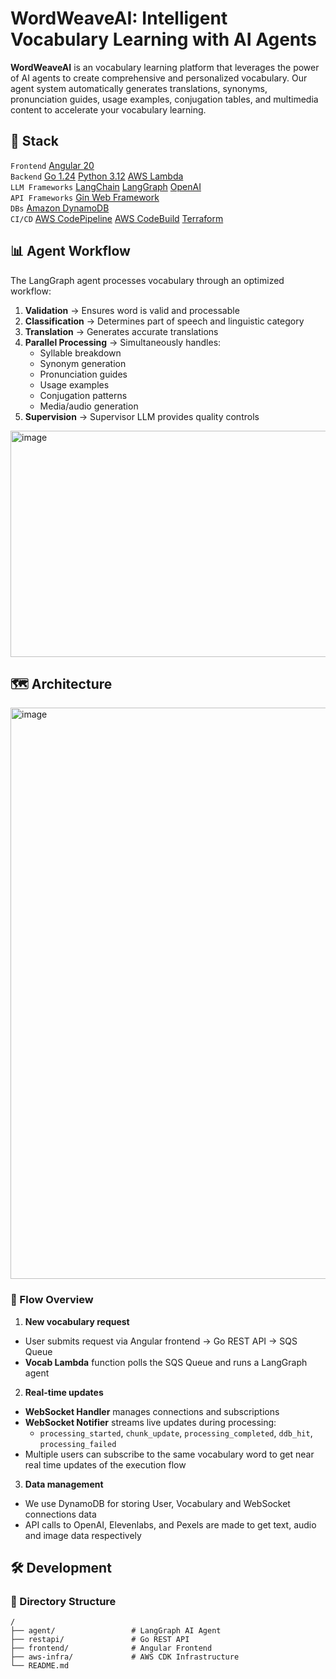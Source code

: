 # WordWeaveAI: Intelligent Vocabulary Learning with AI Agents

**WordWeaveAI** is an vocabulary learning platform that leverages the power of AI agents to create comprehensive and personalized vocabulary.
Our agent system automatically generates translations, synonyms, pronunciation guides, usage examples, conjugation tables,
and multimedia content to accelerate your vocabulary learning.

## 📖 Stack

`Frontend` [Angular 20](https://angular.dev/) \
`Backend` [Go 1.24](https://golang.org/) [Python 3.12](https://www.python.org/) [AWS Lambda](https://aws.amazon.com/lambda/) \
`LLM Frameworks` [LangChain](https://www.langchain.com/) [LangGraph](https://python.langchain.com/docs/langgraph/) [OpenAI](https://www.openai.com/) \
`API Frameworks` [Gin Web Framework](https://gin-gonic.com/) \
`DBs` [Amazon DynamoDB](https://aws.amazon.com/dynamodb/) \
`CI/CD` [AWS CodePipeline](https://aws.amazon.com/codepipeline/) [AWS CodeBuild](https://aws.amazon.com/codebuild/) [Terraform](https://developer.hashicorp.com/terraform)

## 📊 Agent Workflow

The LangGraph agent processes vocabulary through an optimized workflow:

1. **Validation** → Ensures word is valid and processable
2. **Classification** → Determines part of speech and linguistic category
3. **Translation** → Generates accurate translations
4. **Parallel Processing** → Simultaneously handles:
   - Syllable breakdown
   - Synonym generation
   - Pronunciation guides
   - Usage examples
   - Conjugation patterns
   - Media/audio generation
5. **Supervision** → Supervisor LLM provides quality controls

<img width="801" height="362" alt="image" src="https://github.com/user-attachments/assets/832aa86c-463b-494a-8306-bd8ede70bed4" />

## 🗺️ Architecture

<img width="914" alt="image" src="https://github.com/user-attachments/assets/ec4b3a76-7c36-4724-a31a-528b599152e6" />

### 🔄 Flow Overview

1. **New vocabulary request**

- User submits request via Angular frontend → Go REST API → SQS Queue
- **Vocab Lambda** function polls the SQS Queue and runs a LangGraph agent

2. **Real-time updates**

- **WebSocket Handler** manages connections and subscriptions
- **WebSocket Notifier** streams live updates during processing:
  - `processing_started`, `chunk_update`, `processing_completed`, `ddb_hit`, `processing_failed`
- Multiple users can subscribe to the same vocabulary word to get near real time updates of the execution flow

3. **Data management**

- We use DynamoDB for storing User, Vocabulary and WebSocket connections data
- API calls to OpenAI, Elevenlabs, and Pexels are made to get text, audio and image data respectively

## 🛠️ Development

### 📁 Directory Structure

```
/
├── agent/                 # LangGraph AI Agent
├── restapi/               # Go REST API
├── frontend/              # Angular Frontend
├── aws-infra/             # AWS CDK Infrastructure
└── README.md
```
